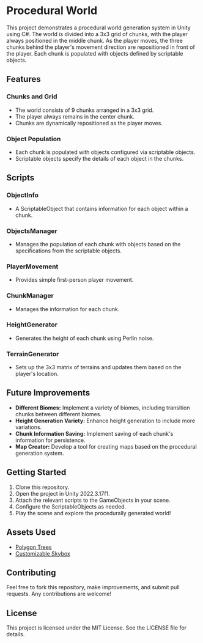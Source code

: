 # Procedural World

This project demonstrates a procedural world generation system in Unity using C#. The world is divided into a 3x3 grid of chunks, with the player always positioned in the middle chunk. As the player moves, the three chunks behind the player's movement direction are repositioned in front of the player. Each chunk is populated with objects defined by scriptable objects.

## Features

### Chunks and Grid
- The world consists of 9 chunks arranged in a 3x3 grid.
- The player always remains in the center chunk.
- Chunks are dynamically repositioned as the player moves.

### Object Population
- Each chunk is populated with objects configured via scriptable objects.
- Scriptable objects specify the details of each object in the chunks.

## Scripts

### ObjectInfo
- A ScriptableObject that contains information for each object within a chunk.

### ObjectsManager
- Manages the population of each chunk with objects based on the specifications from the scriptable objects.

### PlayerMovement
- Provides simple first-person player movement.

### ChunkManager
- Manages the information for each chunk.

### HeightGenerator
- Generates the height of each chunk using Perlin noise.

### TerrainGenerator
- Sets up the 3x3 matrix of terrains and updates them based on the player's location.

## Future Improvements

- **Different Biomes:** Implement a variety of biomes, including transition chunks between different biomes.
- **Height Generation Variety:** Enhance height generation to include more variations.
- **Chunk Information Saving:** Implement saving of each chunk's information for persistence.
- **Map Creator:** Develop a tool for creating maps based on the procedural generation system.

## Getting Started

1. Clone this repository.
2. Open the project in Unity 2022.3.17f1.
3. Attach the relevant scripts to the GameObjects in your scene.
4. Configure the ScriptableObjects as needed.
5. Play the scene and explore the procedurally generated world!

## Assets Used

- [Polygon Trees](https://assetstore.unity.com/packages/3d/vegetation/trees/polygon-trees-224068)
- [Customizable Skybox](https://assetstore.unity.com/packages/2d/textures-materials/sky/customizable-skybox-174576)

## Contributing

Feel free to fork this repository, make improvements, and submit pull requests. Any contributions are welcome!

## License

This project is licensed under the MIT License. See the LICENSE file for details.
